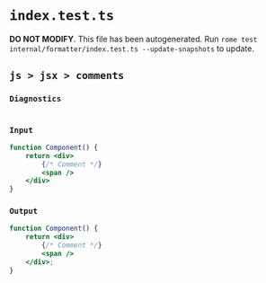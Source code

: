# `index.test.ts`

**DO NOT MODIFY**. This file has been autogenerated. Run `rome test internal/formatter/index.test.ts --update-snapshots` to update.

## `js > jsx > comments`

### `Diagnostics`

```

```

### `Input`

```jsx
function Component() {
	return <div>
		{/* Comment */}
		<span />
	</div>
}

```

### `Output`

```jsx
function Component() {
	return <div>
		{/* Comment */}
		<span />
	</div>;
}

```
